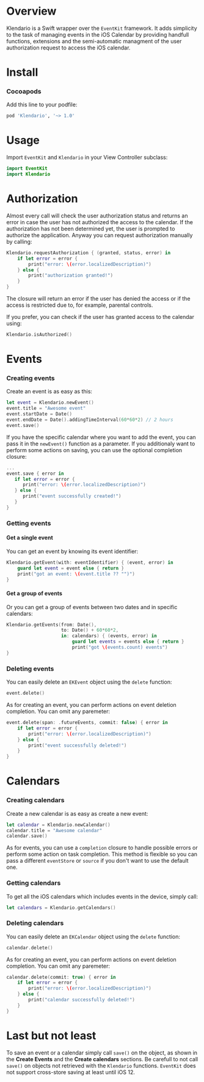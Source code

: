 Overview
==============
<!--
[![Pod Version](http://img.shields.io/cocoapods/v/Klendario.svg?style=flat)](https://github.com/ThXou/Klendario)
[![Pod Platform](http://img.shields.io/cocoapods/p/Klendario.svg?style=flat)](https://github.com/ThXou/Klendario)
[![Pod License](http://img.shields.io/cocoapods/l/Klendario.svg?style=flat)](https://www.apache.org/licenses/LICENSE-2.0.html)-->

Klendario is a Swift wrapper over the `EventKit` framework. It adds simplicity to the task of managing events in the iOS Calendar by providing handfull functions, extensions and the semi-automatic managment of the user authorization request to access the iOS calendar.

Install
==============

### Cocoapods

Add this line to your podfile:

```ruby
pod 'Klendario', '~> 1.0'
```

Usage
==============

Import `EventKit` and `Klendario` in your View Controller subclass:

```swift
import EventKit
import Klendario
```

Authorization
==============

Almost every call will check the user authorization status and returns an error in case the user has not authorized the access to the calendar. If the authorization has not been determined yet, the user is prompted to authorize the application. Anyway you can request authorization manually by calling:

```swift
Klendario.requestAuthorization { (granted, status, error) in
    if let error = error {
        print("error: \(error.localizedDescription)")
    } else {
        print("authorization granted!")
    }
}
```

The closure will return an error if the user has denied the access or if the access is restricted due to, for example, parental controls.
 
If you prefer, you can check if the user has granted access to the calendar using:

```swift
Klendario.isAuthorized()
```

Events
==============

### Creating events

Create an event is as easy as this:

```swift
let event = Klendario.newEvent()
event.title = "Awesome event"
event.startDate = Date()
event.endDate = Date().addingTimeInterval(60*60*2) // 2 hours
event.save()
```
If you have the specific calendar where you want to add the event, you can pass it in the `newEvent()` function as a parameter. If you additionaly want to perform some actions on saving, you can use the optional completion closure:

```swift
...
event.save { error in
   if let error = error {
      print("error: \(error.localizedDescription)")
   } else {
      print("event successfully created!")
   }
}
```

### Getting events
#### Get a single event

You can get an event by knowing its event identifier:

```swift
Klendario.getEvent(with: eventIdentifier) { (event, error) in
    guard let event = event else { return }
    print("got an event: \(event.title ?? "")")
}
```

#### Get a group of events

Or you can get a group of events between two dates and in specific calendars:

```swift
Klendario.getEvents(from: Date(),
                    to: Date() + 60*60*2,
                    in: calendars) { (events, error) in
                        guard let events = events else { return }
                        print("got \(events.count) events")
}
```

### Deleting events

You can easily delete an `EKEvent` object using the `delete` function:

```swift
event.delete()
```
As for creating an event, you can perform actions on event deletion completion. You can omit any paremeter:

```swift
event.delete(span: .futureEvents, commit: false) { error in
    if let error = error {
        print("error: \(error.localizedDescription)")
    } else {
        print("event successfully deleted!")
    }
}
```

Calendars
==============

### Creating calendars

Create a new calendar is as easy as create a new event:

```swift
let calendar = Klendario.newCalendar()
calendar.title = "Awesome calendar"
calendar.save()
```

As for events, you can use a `completion` closure to handle possible errors or perform some action on task completion. This method is flexible so you can pass a different `eventStore` or `source` if you don't want to use the default one.

### Getting calendars

To get all the iOS calendars which includes events in the device, simply call:

```swift
let calendars = Klendario.getCalendars()
```
### Deleting calendars

You can easily delete an `EKCalendar` object using the `delete` function:

```swift
calendar.delete()
```
As for creating an event, you can perform actions on event deletion completion. You can omit any paremeter:

```swift
calendar.delete(commit: true) { error in
	if let error = error {
        print("error: \(error.localizedDescription)")
    } else {
        print("calendar successfully deleted!")
    }
}
```

Last but not least
==============

To save an event or a calendar simply call `save()` on the object, as shown in the **Create Events** and the **Create calendars** sections. Be carefull to not call `save()` on objects not retrieved with the `Klendario` functions. `EventKit` does not support cross-store saving at least until iOS 12.
